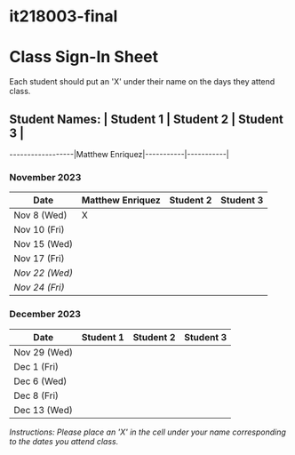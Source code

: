 # it218003-final
# Class Sign-In Sheet

Each student should put an 'X' under their name on the days they attend class.

## Student Names: | Student 1 | Student 2 | Student 3 |
------------------|Matthew Enriquez|-----------|-----------|

### November 2023

| Date        | Matthew Enriquez | Student 2 | Student 3 |
|-------------|-----------|-----------|-----------|
| Nov 8 (Wed) |     X      |           |           |
| Nov 10 (Fri)|           |           |           |
| Nov 15 (Wed)|           |           |           |
| Nov 17 (Fri)|           |           |           |
| *Nov 22 (Wed)* |       |           |           |  <!-- Skipped for Thanksgiving -->
| *Nov 24 (Fri)* |       |           |           |  <!-- Skipped for Thanksgiving -->

### December 2023

| Date        | Student 1 | Student 2 | Student 3 |
|-------------|-----------|-----------|-----------|
| Nov 29 (Wed)|           |           |           |
| Dec 1 (Fri) |           |           |           |
| Dec 6 (Wed) |           |           |           |
| Dec 8 (Fri) |           |           |           |
| Dec 13 (Wed)|           |           |           |

*Instructions: Please place an 'X' in the cell under your name corresponding to the dates you attend class.*

